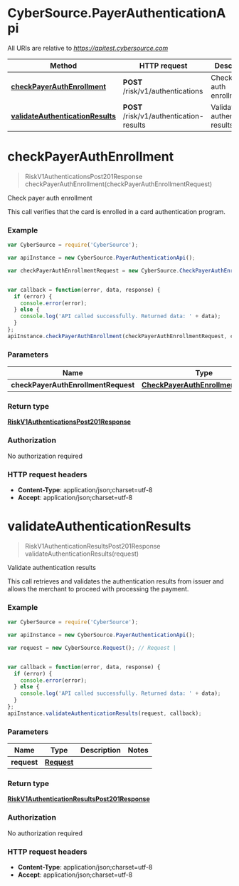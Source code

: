 # CyberSource.PayerAuthenticationApi

All URIs are relative to *https://apitest.cybersource.com*

Method | HTTP request | Description
------------- | ------------- | -------------
[**checkPayerAuthEnrollment**](PayerAuthenticationApi.md#checkPayerAuthEnrollment) | **POST** /risk/v1/authentications | Check payer auth enrollment
[**validateAuthenticationResults**](PayerAuthenticationApi.md#validateAuthenticationResults) | **POST** /risk/v1/authentication-results | Validate authentication results


<a name="checkPayerAuthEnrollment"></a>
# **checkPayerAuthEnrollment**
> RiskV1AuthenticationsPost201Response checkPayerAuthEnrollment(checkPayerAuthEnrollmentRequest)

Check payer auth enrollment

This call verifies that the card is enrolled in a card authentication program.

### Example
```javascript
var CyberSource = require('CyberSource');

var apiInstance = new CyberSource.PayerAuthenticationApi();

var checkPayerAuthEnrollmentRequest = new CyberSource.CheckPayerAuthEnrollmentRequest(); // CheckPayerAuthEnrollmentRequest | 


var callback = function(error, data, response) {
  if (error) {
    console.error(error);
  } else {
    console.log('API called successfully. Returned data: ' + data);
  }
};
apiInstance.checkPayerAuthEnrollment(checkPayerAuthEnrollmentRequest, callback);
```

### Parameters

Name | Type | Description  | Notes
------------- | ------------- | ------------- | -------------
 **checkPayerAuthEnrollmentRequest** | [**CheckPayerAuthEnrollmentRequest**](CheckPayerAuthEnrollmentRequest.md)|  | 

### Return type

[**RiskV1AuthenticationsPost201Response**](RiskV1AuthenticationsPost201Response.md)

### Authorization

No authorization required

### HTTP request headers

 - **Content-Type**: application/json;charset=utf-8
 - **Accept**: application/json;charset=utf-8

<a name="validateAuthenticationResults"></a>
# **validateAuthenticationResults**
> RiskV1AuthenticationResultsPost201Response validateAuthenticationResults(request)

Validate authentication results

This call retrieves and validates the authentication results from issuer and allows the merchant to proceed with processing the payment. 

### Example
```javascript
var CyberSource = require('CyberSource');

var apiInstance = new CyberSource.PayerAuthenticationApi();

var request = new CyberSource.Request(); // Request | 


var callback = function(error, data, response) {
  if (error) {
    console.error(error);
  } else {
    console.log('API called successfully. Returned data: ' + data);
  }
};
apiInstance.validateAuthenticationResults(request, callback);
```

### Parameters

Name | Type | Description  | Notes
------------- | ------------- | ------------- | -------------
 **request** | [**Request**](Request.md)|  | 

### Return type

[**RiskV1AuthenticationResultsPost201Response**](RiskV1AuthenticationResultsPost201Response.md)

### Authorization

No authorization required

### HTTP request headers

 - **Content-Type**: application/json;charset=utf-8
 - **Accept**: application/json;charset=utf-8

